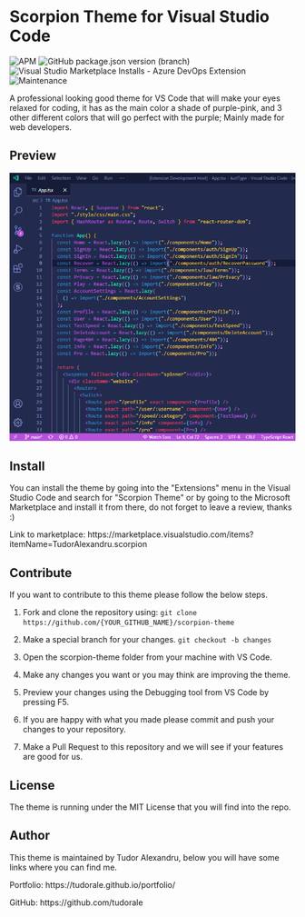 <h1>Scorpion Theme for Visual Studio Code</h1>

<img alt="APM" src="https://img.shields.io/apm/l/vim-mode?style=flat-square">  <img alt="GitHub package.json version (branch)" src="https://img.shields.io/github/package-json/v/tudorale/scorpion-theme/main?style=flat-square"> <img alt="Visual Studio Marketplace Installs - Azure DevOps Extension" src="https://img.shields.io/visual-studio-marketplace/azure-devops/installs/total/TudorAlexandru.scorpion?style=flat-square"> <img alt="Maintenance" src="https://img.shields.io/maintenance/yes/2022?style=flat-square">

<p>A professional looking good theme for VS Code that will make your eyes relaxed for coding, it has as the main color a shade of purple-pink, and 3 other different colors that will go perfect with the purple; Mainly made for web developers.</p>

<h2>Preview</h2>
<img src="./images/theme.png" alt="Scorpion Theme on VS Code"/>

<h2>Install</h2>
<p>You can install the theme by going into the "Extensions" menu in the Visual Studio Code and search for "Scorpion Theme" or by going to the Microsoft Marketplace and install it from there, do not forget to leave a review, thanks :)
</p>
<p>Link to marketplace: https://marketplace.visualstudio.com/items?itemName=TudorAlexandru.scorpion</p>

<h2>Contribute</h2>
<p>If you want to contribute to this theme please follow the below steps.</p>

1. Fork and clone the repository using: `git clone https://github.com/{YOUR_GITHUB_NAME}/scorpion-theme`

2. Make a special branch for your changes. `git checkout -b changes`

3. Open the scorpion-theme folder from your machine with VS Code.

4. Make any changes you want or you may think are improving the theme.

5. Preview your changes using the Debugging tool from VS Code by pressing F5.

6. If you are happy with what you made please commit and push your changes to your repository.

7. Make a Pull Request to this repository and we will see if your features are good for us.
<h2>License</h2>
<p>The theme is running under the MIT License that you will find into the repo.</p>

<h2>Author</h2>
<p>This theme is maintained by Tudor Alexandru, below you will have some links where you can find me.</p>
<p>Portfolio: https://tudorale.github.io/portfolio/</p>
<p>GitHub: https://github.com/tudorale</p>
